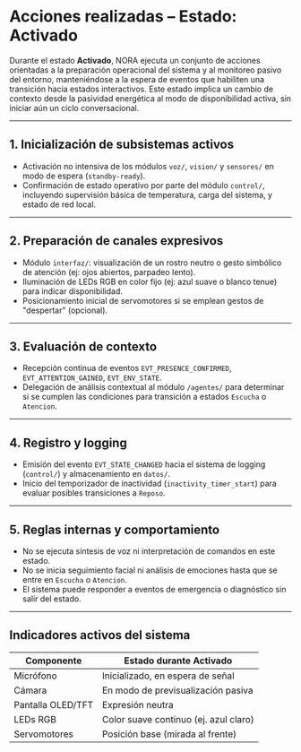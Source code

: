 # Acciones realizadas – Estado: Activado

Durante el estado **Activado**, NORA ejecuta un conjunto de acciones orientadas a la preparación operacional del sistema y al monitoreo pasivo del entorno, manteniéndose a la espera de eventos que habiliten una transición hacia estados interactivos. Este estado implica un cambio de contexto desde la pasividad energética al modo de disponibilidad activa, sin iniciar aún un ciclo conversacional.

---

## 1. Inicialización de subsistemas activos

- Activación no intensiva de los módulos `voz/`, `vision/` y `sensores/` en modo de espera (`standby-ready`).
- Confirmación de estado operativo por parte del módulo `control/`, incluyendo supervisión básica de temperatura, carga del sistema, y estado de red local.

---

## 2. Preparación de canales expresivos

- Módulo `interfaz/`: visualización de un rostro neutro o gesto simbólico de atención (ej: ojos abiertos, parpadeo lento).
- Iluminación de LEDs RGB en color fijo (ej: azul suave o blanco tenue) para indicar disponibilidad.
- Posicionamiento inicial de servomotores si se emplean gestos de "despertar" (opcional).

---

## 3. Evaluación de contexto

- Recepción continua de eventos `EVT_PRESENCE_CONFIRMED`, `EVT_ATTENTION_GAINED`, `EVT_ENV_STATE`.
- Delegación de análisis contextual al módulo `/agentes/` para determinar si se cumplen las condiciones para transición a estados `Escucha` o `Atencion`.

---

## 4. Registro y logging

- Emisión del evento `EVT_STATE_CHANGED` hacia el sistema de logging (`control/`) y almacenamiento en `datos/`.
- Inicio del temporizador de inactividad (`inactivity_timer_start`) para evaluar posibles transiciones a `Reposo`.

---

## 5. Reglas internas y comportamiento

- No se ejecuta síntesis de voz ni interpretación de comandos en este estado.
- No se inicia seguimiento facial ni análisis de emociones hasta que se entre en `Escucha` o `Atencion`.
- El sistema puede responder a eventos de emergencia o diagnóstico sin salir del estado.

---

## Indicadores activos del sistema

| Componente        | Estado durante Activado               |
|-------------------|----------------------------------------|
| Micrófono         | Inicializado, en espera de señal       |
| Cámara            | En modo de previsualización pasiva     |
| Pantalla OLED/TFT | Expresión neutra                       |
| LEDs RGB          | Color suave continuo (ej. azul claro)  |
| Servomotores      | Posición base (mirada al frente)       |
